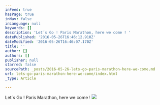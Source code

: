 ```yaml
---
inFeed: true
hasPage: true
inNav: false
inLanguage: null
keywords: []
description: 'Let´s Go ! Paris Marathon, here we come ! '
datePublished: '2016-05-26T16:46:12.910Z'
dateModified: '2016-05-26T16:46:07.170Z'
title: ''
author: []
authors: []
publisher: null
starred: false
sourcePath: _posts/2016-05-26-lets-go-paris-marathon-here-we-come.md
url: lets-go-paris-marathon-here-we-come/index.html
_type: Article

---
```

Let´s Go ! Paris Marathon, here we come !
![](https://the-grid-user-content.s3-us-west-2.amazonaws.com/7e1828b1-290b-4b22-a586-7d9985bdf685.png)